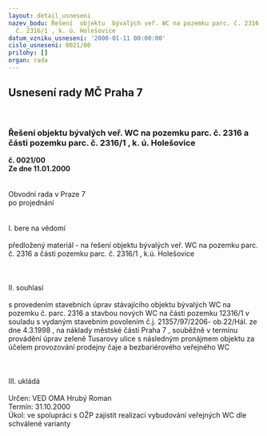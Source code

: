 ```yaml
---
layout: detail_usneseni
nazev_bodu: Řešení  objektu  bývalých veř. WC na pozemku parc. č. 2316 a části pozemku  parc.
  č. 2316/1 , k. ú. Holešovice
datum_vzniku_usneseni: '2000-01-11 00:00:00'
cislo_usneseni: 0021/00
prilohy: []
organ: rada
---
```

<div id="ucUsn_pList" class="usn">
	<span><h2>Usnesení rady MČ Praha 7 </h2>
<br></span><div class="standBody">
<span><h3>Řešení  objektu  bývalých veř. WC na pozemku parc. č. 2316 a části pozemku  parc. č. 2316/1 , k. ú. Holešovice</h3></span><div class="center">
		<strong>č. 0021/00</strong><br>
	</div>
<div class="center">
		<strong>Ze dne 11.01.2000</strong><br><br>
	</div>
<br>Obvodní rada v Praze 7<br>po projednání<br><br><br>I.	bere na vědomí<br><br> předložený materiál - na řešení  objektu  bývalých veř. WC na pozemku parc. č. 2316 a části pozemku  parc. č. 2316/1 , k.ú. Holešovice<br><br><br><br>II.	souhlasí<br><br>s provedením stavebních úprav stávajícího objektu bývalých WC na pozemku č. parc. 2316 a stavbou nových WC na části pozemku 12316/1 v souladu s vydaným stavebním povolením č.j. 21357/97/2206- ob.22/Hál. ze dne 4.3.1998 , na náklady městské části Praha 7 , souběžně  v termínu provádění úprav zeleně Tusarovy ulice s následným pronájmem objektu za účelem provozování prodejny čaje a bezbariérového veřejného WC<br><br><br><br>III.	ukládá <br><br>  Určen:	     	VED OMA Hrubý Roman<br>Termín: 31.10.2000<br>Úkol:	ve spolupráci s OŽP zajistit realizaci vybudování veřejných WC dle schválené varianty <br>
</div>
</div>